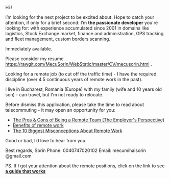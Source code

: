Hi !

I’m looking for the next project to be excited about. Hope to catch your attention, if only for a brief second:
I’m **the passionate developer** you're looking for: with experience accumulated since 2001 in domains like logistics, Stock Exchange market, finance and administration, GPS tracking and fleet management, custom borders scanning. 

Immediately available.

Please consider my resume https://rawgit.com/MecuSorin/WebStatic/master/CV/mecusorin.html .

Looking for a remote job (to cut off the traffic time) - I have the required discipline (over 4.5 continuous years of remote work in the past).

I live in Bucharest, Romania (Europe) with my family (wife and 10 years old son) - can travel, but I'm not ready to relocate.

Before dismiss this application, please take the time to read about telecommuting - it may open an opportunity for you:
+ [The Pros & Cons of Being a Remote Team (The Employer's Perspective)](https://www.groovehq.com/blog/being-a-remote-team)
+ [Benefits of remote work](https://remote.co/6-interesting-benefits-of-remote-work)
+ [The 10 Biggest Misconceptions About Remote Work](https://blog.trello.com/company-remote-work-myths)

Good or bad, I’d love to hear from you.

Best regards,
Sorin
Phone: 0040747020102
Email: mecumihaisorin @gmail.com

PS. If I got your attention about the remote positions, click on the link to see [**a guide that works**](https://rawgit.com/MecuSorin/WebStatic/master/CV/remote-policy-that-works.md)